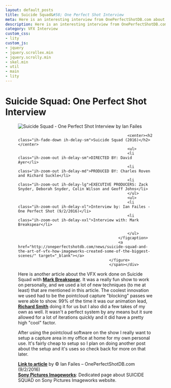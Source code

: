 ```yaml
---
layout: default_posts
title: Suicide Squad&#58; One Perfect Shot Interview
meta: Here is an interesting interview from OnePerfectShotDB.com about the VFX work done on Suicide Squad and some new interesting techniques.
description: Here is an interesting interview from OnePerfectShotDB.com about the VFX work done on Suicide Squad and some new interesting techniques.
category: VFX Interview
custom_css:
- lity
custom_js:
- jquery
- jquery.scrollex.min
- jquery.scrolly.min
- skel.min
- util
- main
- lity
---
```


<h1 class="major">Suicide Squad: One Perfect Shot Interview</h1>

<div><span class="image"><figure class="imghvr-strip-shutter-up"><img src="http://33hpwq10j9luq8gl43e62q4e-wpengine.netdna-ssl.com/wp-content/uploads/2017/04/04Z4Qrmv4Rsrf710q.jpg" alt="Suicide Squad - One Perfect Shot Interview by Ian Failes" />
                                                <figcaption>
                                                    
                                                    <center><h2 class="ih-fade-down ih-delay-sm">Suicide Squad (2016)</h2></center>
                                                    <ul>
                                                    <li class="ih-zoom-out ih-delay-sm">DIRECTED BY: David Ayer</li>
                                                    <li class="ih-zoom-out ih-delay-md">PRODUCED BY: Charles Roven and Richard Suckle</li>
                                                    <li class="ih-zoom-out ih-delay-lg">EXECUTIVE PRODUCERS: Zack Snyder, Deborah Snyder, Colin Wilson and Geoff Johns</li>                       
                                                    </ul>                                        
                                                    <ul>
                                                    <li class="ih-zoom-out ih-delay-xl">Interview by: Ian Failes - One Perfect Shot (9/2/2016)</li>
                                                    <li class="ih-zoom-out ih-delay-xxl">Interview with: Mark Breakspear</li>
                                                    
                                                    </ul>
                                                </figcaption>
                                                <a href="http://oneperfectshotdb.com/news/suicide-squad-and-the-art-of-vfx-how-imageworks-created-some-of-the-biggest-scenes/" target="_blank"></a>
                                            </figure>
                                            </span></div>

Here is another article about the VFX work done on Suicide Squad with **[Mark Breakspear](http://www.imdb.com/name/nm0106421/)**. It was a really fun show to work on personally, and we used a lot of new techniques (to me at least) that are mentioned in this article. 
The coolest innovation we used had to be the pointcloud capture "blocking" passes we were able to show. 99% of the time it was our animation lead, **[Richard Smith](http://www.imdb.com/name/nm2242449/)** doing it for us but I also did a few takes of my own as well. It wasn't a perfect system by any means but it sure allowed for a lot of iterations quickly and it did have a pretty high "cool" factor.  

After using the pointcloud software on the show I really want to setup a capture area in my office at home for my own personal use. It's fairly cheap to setup so I plan on doing another post about the setup and it's uses so check back for more on that later.






**[Link to article](http://oneperfectshotdb.com/news/suicide-squad-and-the-art-of-vfx-how-imageworks-created-some-of-the-biggest-scenes/)** by © Ian Failes – OnePerfectShotDB.com (9/2/2016)  
**[Sony Pictures Imageworks](http://imageworks.com/shows.php?p=current-shows&s=suicidesquad)**: Dedicated page about SUICIDE SQUAD on Sony Pictures Imageworks website.
